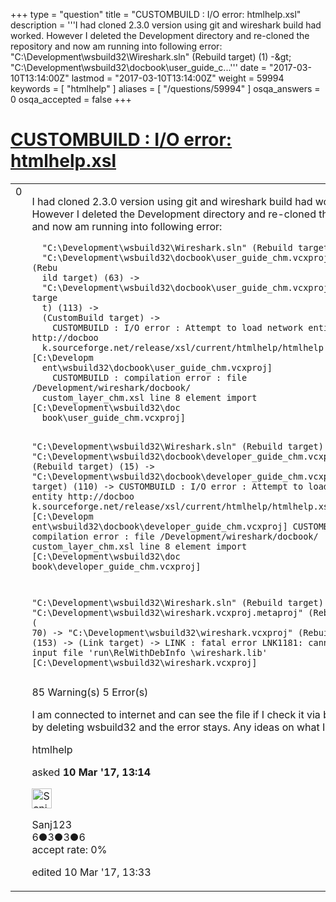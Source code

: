 +++
type = "question"
title = "CUSTOMBUILD : I/O error: htmlhelp.xsl"
description = '''I had cloned 2.3.0 version using git and wireshark build had worked.  However I deleted the Development directory and re-cloned the repository and now am running into following error:  &quot;C:&#92;Development&#92;wsbuild32&#92;Wireshark.sln&quot; (Rebuild target) (1) -&amp;gt;  &quot;C:&#92;Development&#92;wsbuild32&#92;docbook&#92;user_guide_c...'''
date = "2017-03-10T13:14:00Z"
lastmod = "2017-03-10T13:14:00Z"
weight = 59994
keywords = [ "htmlhelp" ]
aliases = [ "/questions/59994" ]
osqa_answers = 0
osqa_accepted = false
+++

<div class="headNormal">

# [CUSTOMBUILD : I/O error: htmlhelp.xsl](/questions/59994/custombuild-io-error-htmlhelpxsl)

</div>

<div id="main-body">

<div id="askform">

<table id="question-table" style="width:100%;"><colgroup><col style="width: 50%" /><col style="width: 50%" /></colgroup><tbody><tr class="odd"><td style="width: 30px; vertical-align: top"><div class="vote-buttons"><div id="post-59994-score" class="post-score" title="current number of votes">0</div><div id="favorite-count" class="favorite-count"></div></div></td><td><div id="item-right"><div class="question-body"><p>I had cloned 2.3.0 version using git and wireshark build had worked. However I deleted the Development directory and re-cloned the repository and now am running into following error:</p><pre><code>  &quot;C:\Development\wsbuild32\Wireshark.sln&quot; (Rebuild target) (1) -&gt;
  &quot;C:\Development\wsbuild32\docbook\user_guide_chm.vcxproj.metaproj&quot; (Rebu
  ild target) (63) -&gt;
  &quot;C:\Development\wsbuild32\docbook\user_guide_chm.vcxproj&quot; (Rebuild targe
  t) (113) -&gt;
  (CustomBuild target) -&gt;
    CUSTOMBUILD : I/O error : Attempt to load network entity http://docboo
  k.sourceforge.net/release/xsl/current/htmlhelp/htmlhelp.xsl [C:\Developm
  ent\wsbuild32\docbook\user_guide_chm.vcxproj]
    CUSTOMBUILD : compilation error : file /Development/wireshark/docbook/
  custom_layer_chm.xsl line 8 element import [C:\Development\wsbuild32\doc
  book\user_guide_chm.vcxproj]

  &quot;C:\Development\wsbuild32\Wireshark.sln&quot; (Rebuild target) (1) -&gt;
  &quot;C:\Development\wsbuild32\docbook\developer_guide_chm.vcxproj.metaproj&quot;
  (Rebuild target) (15) -&gt;
  &quot;C:\Development\wsbuild32\docbook\developer_guide_chm.vcxproj&quot; (Rebuild
  target) (110) -&gt;
    CUSTOMBUILD : I/O error : Attempt to load network entity http://docboo
  k.sourceforge.net/release/xsl/current/htmlhelp/htmlhelp.xsl [C:\Developm
  ent\wsbuild32\docbook\developer_guide_chm.vcxproj]
    CUSTOMBUILD : compilation error : file /Development/wireshark/docbook/
  custom_layer_chm.xsl line 8 element import [C:\Development\wsbuild32\doc
  book\developer_guide_chm.vcxproj]

  &quot;C:\Development\wsbuild32\Wireshark.sln&quot; (Rebuild target) (1) -&gt;
  &quot;C:\Development\wsbuild32\wireshark.vcxproj.metaproj&quot; (Rebuild target) (
  70) -&gt;
  &quot;C:\Development\wsbuild32\wireshark.vcxproj&quot; (Rebuild target) (153) -&gt;
  (Link target) -&gt;
    LINK : fatal error LNK1181: cannot open input file &#39;run\RelWithDebInfo
  \wireshark.lib&#39; [C:\Development\wsbuild32\wireshark.vcxproj]</code></pre><p>85 Warning(s) 5 Error(s)</p><p>I am connected to internet and can see the file if I check it via browser. I tried by deleting wsbuild32 and the error stays. Any ideas on what I am missing?</p></div><div id="question-tags" class="tags-container tags">htmlhelp</div><div id="question-controls" class="post-controls"></div><div class="post-update-info-container"><div class="post-update-info post-update-info-user"><p>asked <strong>10 Mar '17, 13:14</strong></p><img src="https://secure.gravatar.com/avatar/f9240775213c2976f22cafb258a453dd?s=32&amp;d=identicon&amp;r=g" class="gravatar" width="32" height="32" alt="Sanj123&#39;s gravatar image" /><p>Sanj123<br />
<span class="score" title="6 reputation points">6</span><span title="3 badges"><span class="badge1">●</span><span class="badgecount">3</span></span><span title="3 badges"><span class="silver">●</span><span class="badgecount">3</span></span><span title="6 badges"><span class="bronze">●</span><span class="badgecount">6</span></span><br />
<span class="accept_rate" title="Rate of the user&#39;s accepted answers">accept rate:</span> <span title="Sanj123 has no accepted answers">0%</span></p></div><div class="post-update-info post-update-info-edited"><p>edited 10 Mar '17, 13:33</p></div></div><div id="comments-container-59994" class="comments-container"></div><div id="comment-tools-59994" class="comment-tools"></div><div class="clear"></div><div id="comment-59994-form-container" class="comment-form-container"></div><div class="clear"></div></div></td></tr></tbody></table>

</div>

</div>

